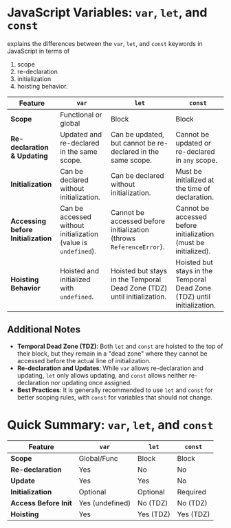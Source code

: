# JavaScript Variables: `var`, `let`, and `const`

explains the differences between the `var`, `let`, and `const` keywords in JavaScript in terms of

1. scope
2. re-declaration
3. initialization
4. hoisting behavior.

| Feature                             | `var`                                                          | `let`                                                                   | `const`                                                                 |
| ----------------------------------- | -------------------------------------------------------------- | ----------------------------------------------------------------------- | ----------------------------------------------------------------------- |
| **Scope**                           | Functional or global                                           | Block                                                                   | Block                                                                   |
| **Re-declaration & Updating**       | Updated and re-declared in the same scope.                     | Can be updated, but cannot be re-declared in the same scope.            | Cannot be updated or re-declared in `any` scope.                        |
| **Initialization**                  | Can be declared without initialization.                        | Can be declared without initialization.                                 | Must be initialized at the time of declaration.                         |
| **Accessing before Initialization** | Can be accessed without initialization (value is `undefined`). | Cannot be accessed before initialization (throws `ReferenceError`).     | Cannot be accessed before initialization (must be initialized).         |
| **Hoisting Behavior**               | Hoisted and initialized with `undefined`.                      | Hoisted but stays in the Temporal Dead Zone (TDZ) until initialization. | Hoisted but stays in the Temporal Dead Zone (TDZ) until initialization. |

## Additional Notes

- **Temporal Dead Zone (TDZ)**: Both `let` and `const` are hoisted to the top of their block, but they remain in a "dead zone" where they cannot be accessed before the actual line of initialization.
- **Re-declaration and Updates**: While `var` allows re-declaration and updating, `let` only allows updating, and `const` allows neither re-declaration nor updating once assigned.
- **Best Practices**: It is generally recommended to use `let` and `const` for better scoping rules, with `const` for variables that should not change.



# Quick Summary: `var`, `let`, and `const`

| Feature                | `var`           | `let`     | `const`   |
| ---------------------- | --------------- | --------- | --------- |
| **Scope**              | Global/Func     | Block     | Block     |
| **Re-declaration**     | Yes             | No        | No        |
| **Update**             | Yes             | Yes       | No        |
| **Initialization**     | Optional        | Optional  | Required  |
| **Access Before Init** | Yes (undefined) | No (TDZ)  | No (TDZ)  |
| **Hoisting**           | Yes             | Yes (TDZ) | Yes (TDZ) |
